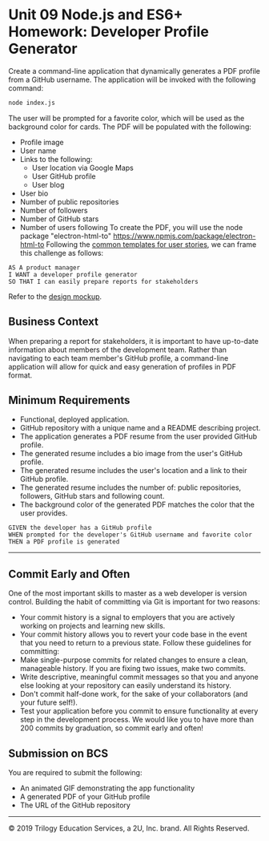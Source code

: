 
# Unit 09 Node.js and ES6+ Homework: Developer Profile Generator
Create a command-line application that dynamically generates a PDF profile from a GitHub username. The application will be invoked with the following command:
```sh
node index.js
```
The user will be prompted for a favorite color, which will be used as the background color for cards.
The PDF will be populated with the following:
* Profile image
* User name
* Links to the following:
  * User location via Google Maps
  * User GitHub profile
  * User blog
* User bio
* Number of public repositories
* Number of followers
* Number of GitHub stars
* Number of users following
To create the PDF, you will use the node package "electron-html-to"
https://www.npmjs.com/package/electron-html-to
Following the [common templates for user stories](https://en.wikipedia.org/wiki/User_story#Common_templates), we can frame this challenge as follows:
```
AS A product manager
I WANT a developer profile generator
SO THAT I can easily prepare reports for stakeholders
```
Refer to the [design mockup](./Assets/09-NodeJS-homework-demo.pdf).
## Business Context
When preparing a report for stakeholders, it is important to have up-to-date information about members of the development team. Rather than navigating to each team member's GitHub profile, a command-line application will allow for quick and easy generation of profiles in PDF format.
## Minimum Requirements
* Functional, deployed application.
* GitHub repository with a unique name and a README describing project.
* The application generates a PDF resume from the user provided GitHub profile.
* The generated resume includes a bio image from the user's GitHub profile.
* The generated resume includes the user's location and a link to their GitHub profile.
* The generated resume includes the number of: public repositories, followers, GitHub stars and following count.
* The background color of the generated PDF matches the color that the user provides.
```
GIVEN the developer has a GitHub profile
WHEN prompted for the developer's GitHub username and favorite color
THEN a PDF profile is generated
```
- - -
## Commit Early and Often
One of the most important skills to master as a web developer is version control. Building the habit of committing via Git is important for two reasons:
* Your commit history is a signal to employers that you are actively working on projects and learning new skills.
* Your commit history allows you to revert your code base in the event that you need to return to a previous state.
Follow these guidelines for committing:
* Make single-purpose commits for related changes to ensure a clean, manageable history. If you are fixing two issues, make two commits.
* Write descriptive, meaningful commit messages so that you and anyone else looking at your repository can easily understand its history.
* Don't commit half-done work, for the sake of your collaborators (and your future self!).
* Test your application before you commit to ensure functionality at every step in the development process.
We would like you to have more than 200 commits by graduation, so commit early and often!
## Submission on BCS
You are required to submit the following:
* An animated GIF demonstrating the app functionality
* A generated PDF of your GitHub profile
* The URL of the GitHub repository
- - -
© 2019 Trilogy Education Services, a 2U, Inc. brand. All Rights Reserved.